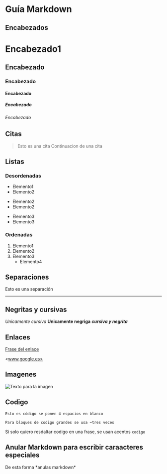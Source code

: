 # Guía Markdown

## Encabezados

# Encabezado1
## Encabezado
### Encabezado
#### Encabezado
##### Encabezado
###### Encabezado


## Citas
> Esto es una cita
> Continuacion de una cita


## Listas
### Desordenadas
- Elemento1
- Elemento2
* Elemento2
* Elemento2
+ Elemento3
+ Elemento3

### Ordenadas
1. Elemento1
2. Elemento2
3. Elemento3
	- Elemento4

## Separaciones
Esto es una separación
___

## Negritas y cursivas
*Unicamente cursiva*
**Unicamente negriga**
***cursiva y negrita***


## Enlaces
[Frase del enlace](www.google.es"Title")

<www.google.es>

## Imagenes
![Texto para la imagen](www.google.asdasd.jpg)

## Codigo
    Esto es código se ponen 4 espacios en blanco
~~~
Para bloques de codigo grandes se usa ~tres veces
~~~
Si solo quiero resdaltar codigo en una frase, se usan acentos `codigo`


## Anular Markdown para escribir caraacteres especiales
De esta forma \*anulas markdown*